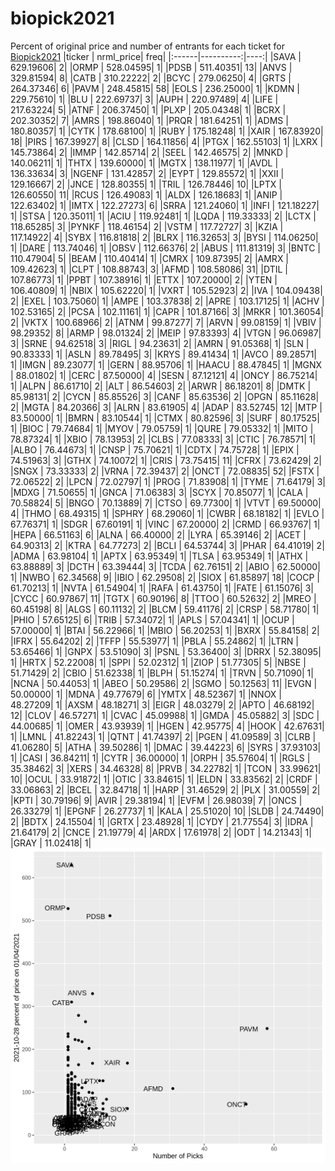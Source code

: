 # biopick2021
Percent of original price and number of entrants for each ticket for [Biopick2021](https://twitter.com/hashtag/Biopick2021)
|ticker | nrml_price| freq|
|:------|----------:|----:|
|SAVA   |  629.19606|    2|
|ORMP   |  528.04595|    1|
|PDSB   |  511.40351|   13|
|ANVS   |  329.81594|    8|
|CATB   |  310.22222|    2|
|BCYC   |  279.06250|    4|
|GRTS   |  264.37346|    6|
|PAVM   |  248.45815|   58|
|EOLS   |  236.25000|    1|
|KDMN   |  229.75610|    1|
|BLU    |  222.69737|    3|
|AUPH   |  220.97489|    4|
|LIFE   |  217.63224|    5|
|ATNF   |  206.37450|    1|
|PLXP   |  205.04348|    1|
|BCRX   |  202.30352|    7|
|AMRS   |  198.86040|    1|
|PRQR   |  181.64251|    1|
|ADMS   |  180.80357|    1|
|CYTK   |  178.68100|    1|
|RUBY   |  175.18248|    1|
|XAIR   |  167.83920|   18|
|PIRS   |  167.39927|    8|
|CLSD   |  164.11856|    4|
|PTGX   |  162.55103|    1|
|LXRX   |  145.73864|    2|
|IMMP   |  142.85714|    2|
|SEEL   |  142.46575|    2|
|MNKD   |  140.06211|    1|
|THTX   |  139.60000|    1|
|MGTX   |  138.11977|    1|
|AVDL   |  136.33634|    3|
|NGENF  |  131.42857|    2|
|EYPT   |  129.85572|    1|
|XXII   |  129.16667|    2|
|JNCE   |  128.80355|    1|
|TRIL   |  126.78446|   10|
|LPTX   |  126.60550|   11|
|RCUS   |  126.49083|    1|
|ALDX   |  126.18683|    1|
|ANIP   |  122.63402|    1|
|IMTX   |  122.27273|    6|
|SRRA   |  121.24060|    1|
|INFI   |  121.18227|    1|
|STSA   |  120.35011|    1|
|ACIU   |  119.92481|    1|
|LQDA   |  119.33333|    2|
|LCTX   |  118.65285|    3|
|PYNKF  |  118.46154|    2|
|VSTM   |  117.72727|    3|
|KZIA   |  117.14922|    4|
|SYBX   |  116.81818|    2|
|BLRX   |  116.32653|    3|
|BYSI   |  114.06250|    1|
|DARE   |  113.74046|    1|
|OBSV   |  112.66376|    2|
|ABUS   |  111.81319|    3|
|BNTC   |  110.47904|    5|
|BEAM   |  110.40414|    1|
|CMRX   |  109.87395|    2|
|AMRX   |  109.42623|    1|
|CLPT   |  108.88743|    3|
|AFMD   |  108.58086|   31|
|DTIL   |  107.86773|    1|
|PPBT   |  107.38916|    1|
|ETTX   |  107.20000|    2|
|YTEN   |  106.40809|    1|
|NBIX   |  105.62220|    1|
|VXRT   |  105.52923|    2|
|IVA    |  104.09438|    2|
|EXEL   |  103.75060|    1|
|AMPE   |  103.37838|    2|
|APRE   |  103.17125|    1|
|ACHV   |  102.53165|    2|
|PCSA   |  102.11161|    1|
|CAPR   |  101.87166|    3|
|MRKR   |  101.36054|    2|
|VKTX   |  100.68966|    2|
|ATNM   |   99.87277|    7|
|ARVN   |   99.08159|    1|
|VBIV   |   98.29352|    8|
|ARMP   |   98.01324|    2|
|MEIP   |   97.83393|    4|
|VTGN   |   96.06987|    3|
|SRNE   |   94.62518|    3|
|RIGL   |   94.23631|    2|
|AMRN   |   91.05368|    1|
|SLN    |   90.83333|    1|
|ASLN   |   89.78495|    3|
|KRYS   |   89.41434|    1|
|AVCO   |   89.28571|    1|
|IMGN   |   89.23077|    1|
|GERN   |   88.95706|    1|
|HAACU  |   88.47845|    1|
|MGNX   |   88.01802|    1|
|CERC   |   87.50000|    4|
|SESN   |   87.12121|    4|
|ONCY   |   86.75214|    1|
|ALPN   |   86.61710|    2|
|ALT    |   86.54603|    2|
|ARWR   |   86.18201|    8|
|DMTK   |   85.98131|    2|
|CYCN   |   85.85526|    3|
|CANF   |   85.63536|    2|
|OPGN   |   85.11628|    2|
|MGTA   |   84.20366|    3|
|ALRN   |   83.61905|    4|
|ADAP   |   83.52745|   12|
|MTP    |   83.50000|    1|
|BMRN   |   83.10544|    1|
|CTMX   |   80.82596|    3|
|SURF   |   80.17525|    1|
|BIOC   |   79.74684|    1|
|MYOV   |   79.05759|    1|
|QURE   |   79.05332|    1|
|MITO   |   78.87324|    1|
|XBIO   |   78.13953|    2|
|CLBS   |   77.08333|    3|
|CTIC   |   76.78571|    1|
|ALBO   |   76.44673|    1|
|CNSP   |   75.70621|    1|
|CDTX   |   74.75728|    1|
|EPIX   |   74.51963|    3|
|GTHX   |   74.10072|    1|
|CRIS   |   73.75415|   11|
|CFRX   |   73.62429|    2|
|SNGX   |   73.33333|    2|
|VRNA   |   72.39437|    2|
|ONCT   |   72.08835|   52|
|FSTX   |   72.06522|    2|
|LPCN   |   72.02797|    1|
|PROG   |   71.83908|    1|
|TYME   |   71.64179|    3|
|MDXG   |   71.50655|    1|
|GNCA   |   71.06383|    3|
|SCYX   |   70.85077|    1|
|CALA   |   70.58824|    5|
|BNGO   |   70.13889|    7|
|CTSO   |   69.77300|    1|
|VTVT   |   69.50000|    4|
|THMO   |   68.49315|    1|
|SPHRY  |   68.29060|    1|
|CWBR   |   68.18182|    1|
|EVLO   |   67.76371|    1|
|SDGR   |   67.60191|    1|
|VINC   |   67.20000|    2|
|CRMD   |   66.93767|    1|
|HEPA   |   66.51163|    6|
|ALNA   |   66.40000|    2|
|LYRA   |   65.39146|    2|
|ACET   |   64.90313|    2|
|KTRA   |   64.77273|    2|
|BCLI   |   64.53744|    3|
|PHAR   |   64.41019|    2|
|ADMA   |   63.98104|    1|
|APTX   |   63.95349|    1|
|TLSA   |   63.95349|    1|
|ATHX   |   63.88889|    3|
|DCTH   |   63.39444|    3|
|TCDA   |   62.76151|    2|
|ABIO   |   62.50000|    1|
|NWBO   |   62.34568|    9|
|IBIO   |   62.29508|    2|
|SIOX   |   61.85897|   18|
|COCP   |   61.70213|    1|
|NVTA   |   61.54904|    1|
|RAFA   |   61.43750|    1|
|FATE   |   61.15076|    3|
|CYCC   |   60.97867|   11|
|TGTX   |   60.90196|    8|
|TTOO   |   60.52632|    2|
|MREO   |   60.45198|    8|
|ALGS   |   60.11132|    2|
|BLCM   |   59.41176|    2|
|CRSP   |   58.71780|    1|
|PHIO   |   57.65125|    6|
|TRIB   |   57.34072|    1|
|APLS   |   57.04341|    1|
|OCUP   |   57.00000|    1|
|BTAI   |   56.22966|    1|
|MBIO   |   56.20253|    1|
|BXRX   |   55.84158|    2|
|IFRX   |   55.64202|    2|
|TFFP   |   55.53977|    1|
|PBLA   |   55.24862|    1|
|LTRN   |   53.65466|    1|
|GNPX   |   53.51090|    3|
|PSNL   |   53.36400|    3|
|DRRX   |   52.38095|    1|
|HRTX   |   52.22008|    1|
|SPPI   |   52.02312|    1|
|ZIOP   |   51.77305|    5|
|NBSE   |   51.71429|    2|
|CBIO   |   51.62338|    1|
|BLPH   |   51.15274|    1|
|TRVN   |   50.71090|    1|
|NCNA   |   50.44053|    1|
|ABEO   |   50.29586|    2|
|SGMO   |   50.12563|   11|
|EVGN   |   50.00000|    1|
|MDNA   |   49.77679|    6|
|YMTX   |   48.52367|    1|
|NNOX   |   48.27209|    1|
|AXSM   |   48.18271|    3|
|EIGR   |   48.03279|    2|
|APTO   |   46.68192|   12|
|CLOV   |   46.57271|    1|
|CVAC   |   45.09988|    1|
|GMDA   |   45.05882|    3|
|SDC    |   44.00685|    1|
|OMER   |   43.93939|    1|
|HGEN   |   42.95775|    4|
|HOOK   |   42.67631|    1|
|LMNL   |   41.82243|    1|
|QTNT   |   41.74397|    2|
|PGEN   |   41.09589|    3|
|CLRB   |   41.06280|    5|
|ATHA   |   39.50286|    1|
|DMAC   |   39.44223|    6|
|SYRS   |   37.93103|    1|
|CASI   |   36.84211|    1|
|CYTR   |   36.00000|    1|
|ORPH   |   35.57604|    1|
|RGLS   |   35.38462|    3|
|XERS   |   34.46328|    8|
|PRVB   |   34.22782|    1|
|TCON   |   33.99621|   10|
|OCUL   |   33.91872|    1|
|OTIC   |   33.84615|    1|
|ELDN   |   33.83562|    2|
|CRDF   |   33.06863|    2|
|BCEL   |   32.84718|    1|
|HARP   |   31.46529|    2|
|PLX    |   31.00559|    2|
|KPTI   |   30.79196|    9|
|AVIR   |   29.38194|    1|
|EVFM   |   26.98039|    7|
|ONCS   |   26.33279|    1|
|EPGNF  |   26.27737|    1|
|KALA   |   25.51020|   10|
|SLDB   |   24.74490|    2|
|BDTX   |   24.15504|    1|
|GRTX   |   23.48928|    1|
|CYDY   |   21.77554|    3|
|IDRA   |   21.64179|    2|
|CNCE   |   21.19779|    4|
|ARDX   |   17.61978|    2|
|ODT    |   14.21343|    1|
|GRAY   |   11.02418|    1|
![retvspicks](biopicks.png?raw=true)
